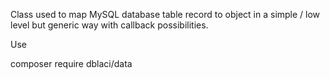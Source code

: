 Class used to map MySQL database table record to object in a simple / low level but generic way with callback possibilities.

Use

composer require dblaci/data
